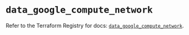 # `data_google_compute_network`

Refer to the Terraform Registry for docs: [`data_google_compute_network`](https://registry.terraform.io/providers/hashicorp/google/5.19.0/docs/data-sources/compute_network).
